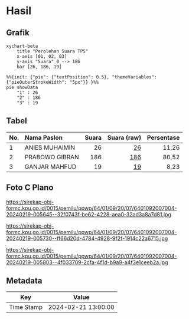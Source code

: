 # Hasil

## Grafik

```mermaid
xychart-beta
    title "Perolehan Suara TPS"
    x-axis [01, 02, 03]
    y-axis "Suara" 0 --> 186
    bar [26, 186, 19]
```

```mermaid
%%{init: {"pie": {"textPosition": 0.5}, "themeVariables": {"pieOuterStrokeWidth": "5px"}} }%%
pie showData
    "1" : 26
    "2" : 186
    "3" : 19
```

## Tabel

| No. | Nama Paslon    | Suara | Suara (raw) | Persentase |
|:--- |:-------------- | -----:| -----------:| ----------:|
| 1   | ANIES MUHAIMIN | 26    | [26][p-1]   | 11,26      |
| 2   | PRABOWO GIBRAN | 186   | [186][p-2]  | 80,52      |
| 3   | GANJAR MAHFUD  | 19    | [19][p-3]   | 8,23       |


[p-1]: https://github.com/gigit-pemilu/pemilu-2024-64-kalimantan-timur/blob/main/pilpres/hitung-suara/sub/64-kalimantan-timur/sub/01-paser/sub/09-batu-engau/sub/2007-petangis/sub/004-tps/sub/paslon-1.txt
[p-2]: https://github.com/gigit-pemilu/pemilu-2024-64-kalimantan-timur/blob/main/pilpres/hitung-suara/sub/64-kalimantan-timur/sub/01-paser/sub/09-batu-engau/sub/2007-petangis/sub/004-tps/sub/paslon-2.txt
[p-3]: https://github.com/gigit-pemilu/pemilu-2024-64-kalimantan-timur/blob/main/pilpres/hitung-suara/sub/64-kalimantan-timur/sub/01-paser/sub/09-batu-engau/sub/2007-petangis/sub/004-tps/sub/paslon-3.txt

## Foto C Plano

https://sirekap-obj-formc.kpu.go.id/0015/pemilu/ppwp/64/01/09/20/07/6401092007004-20240219-005645--32f0743f-be62-4228-aea0-32ad3a8a7d81.jpg

https://sirekap-obj-formc.kpu.go.id/0015/pemilu/ppwp/64/01/09/20/07/6401092007004-20240219-005730--ff66d20d-4784-4928-9f2f-1914c22a6715.jpg

https://sirekap-obj-formc.kpu.go.id/0015/pemilu/ppwp/64/01/09/20/07/6401092007004-20240219-005803--4f033709-2cfa-4f1d-b9a9-a4f3e1ceeb2a.jpg


## Metadata

| Key        | Value               |
| ---------- | ------------------- |
| Time Stamp | 2024-02-21 13:00:00 |



